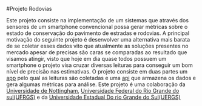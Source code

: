 
#Projeto Rodovias


   Este projeto consiste na implementação de um sistemas que através dos sensores de um smartphone convencional 
possa gerar métricas sobre o estado de conservação do pavimento de estradas e rodovias.
    A principal motivação do seguinte projeto é desenvolver uma alternativa mais barata de 
se coletar esses dados vito que atualmente as soluções presentes no mercado apesar de precisas 
são caras se comparadas ao resultado que visamos atingir, visto que hoje em dia quase todos 
possuem um smartphone o projeto visa cruzar diversas leituras para conseguir um bom nível de precisão nas estimativas.
    O projeto consiste em duas partes um [app](https://github.com/Mathe13/rodoviasApp)
pelo qual as leituras são coletadas e uma [api](https://github.com/Mathe13/rodoviasApi)
que armazena os dados e gera algumas métricas para análise.
Este projeto é uma colaboração da [Universidade de Nottingham](https://www.nottingham.ac.uk/), [Universidade Federal do Rio Grande do sul(UFRGS)](http://www.ufrgs.br/ufrgs/inicial)  e da  [Universidade Estadual Do rio Grande do Sul(UERGS)](https://www.uergs.rs.gov.br/inicial) 
